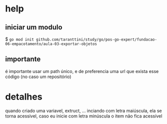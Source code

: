 
# help

## iniciar um modulo

$ `go mod init github.com/taranttini/study/go/pos-go-expert/fundacao-06-empacotamento/aula-03-exportar-objetos`

## importante

é importante usar um path único, e de preferencia uma url que exista esse código (no caso um repositório)

# detalhes

quando criado uma variavel, extruct, ... inciando com letra maiúscula, ela se torna acessivel, caso eu inicie com letra minúscula o item não fica acessível

